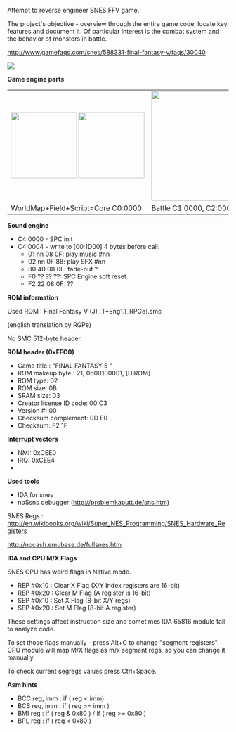 Attempt to reverse engineer SNES FFV game.

The project's objective - overview through the entire game code, locate key features and document it. Of particular interest is the combat system and the behavior of monsters in battle.

http://www.gamefaqs.com/snes/588331-final-fantasy-v/faqs/30040

<img src="http://psxdev.ru/images/wys/ffv_title_screen.jpg">

**Game engine parts**

<table>
<tr><td><nobr><img src="http://psxdev.ru/images/wys/ffv_world.jpg" width=150px>
  <img src="http://psxdev.ru/images/wys/ffv_field.jpg" width=150px></nobr></td>
  <td><img src="http://psxdev.ru/images/wys/ffv_battle.jpg" width=250px></td>
  <td><img src="http://psxdev.ru/images/wys/ffv_menu.jpg" width=250px></td>
  <td><img src="http://psxdev.ru/images/wys/ffv_bgfx.jpg" width=250px></td>
  <td><img src="http://psxdev.ru/images/wys/nobuo.jpg" width=250px></td>
 </tr>
 <tr><td>WorldMap+Field+Script=Core C0:0000</td>
 <td>Battle C1:0000, C2:0000</td>
 <td>Menu C2:A000</td>
 <td>BGFX C3:0000</td>
 <td>SPC Engine C4:0000</td>
 </tr>
 </table>

**Sound engine**

  * C4:0000 - SPC init
  * C4:0004 - write to [00:1D00] 4 bytes before call: 
    * 01 nn 08 0F: play music #nn
    * 02 nn 0F 88: play SFX #nn
    * 80 40 08 0F: fade-out ?
    * F0 ?? ?? ??: SPC Engine soft reset
    * F2 22 08 0F: ??

**ROM information**

Used ROM : Final Fantasy V (J) [T+Eng1.1_RPGe].smc

(english translation by RGPe)

No SMC 512-byte header.

**ROM header (0xFFC0)**

  * Game title : "FINAL FANTASY 5      "
  * ROM makeup byte : 21, 0b00100001, [HiROM]
  * ROM type: 02
  * ROM size: 0B
  * SRAM size: 03
  * Creator license ID code: 00 C3
  * Version #: 00
  * Checksum complement: 0D E0
  * Checksum: F2 1F

**Interrupt vectors**

  * NMI: 0xCEE0
  * IRQ: 0xCEE4
  * [RESET]: 0xCEC0

**Used tools**

  * IDA for snes
  * no$sns debugger (http://problemkaputt.de/sns.htm)

SNES Regs : http://en.wikibooks.org/wiki/Super_NES_Programming/SNES_Hardware_Registers

http://nocash.emubase.de/fullsnes.htm

**IDA and CPU M/X Flags**

SNES CPU has weird flags in Native mode.

  * REP #0x10 : Clear X Flag (X/Y Index registers are 16-bit)
  * REP #0x20 : Clear M Flag (A register is 16-bit)
  * SEP #0x10 : Set X Flag (8-bit X/Y regs)
  * SEP #0x20 : Set M Flag (8-bit A register)

These settings affect instruction size and sometimes IDA 65816 module fail to analyze code.

To set those flags manually - press Alt+G to change "segment registers". CPU module will map M/X flags as m/x segment regs,
so you can change it manually.

To check current segregs values press Ctrl+Space.

**Asm hints**

  * BCC reg, imm : if ( reg < imm)
  * BCS reg, imm : if ( reg >= imm )
  * BMI reg : if ( reg & 0x80 )  /  if ( reg >= 0x80 )
  * BPL reg : if ( reg < 0x80 )

